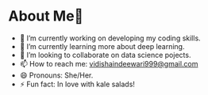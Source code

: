 # About Me👋

- 🔭 I’m currently working on developing my coding skills. 
- 🌱 I’m currently learning more about deep learning. 
- 👯 I’m looking to collaborate on data science pojects.
- 📫 How to reach me: vidishaindeewari999@gmail.com
- 😄 Pronouns: She/Her.
- ⚡ Fun fact: In love with kale salads!
